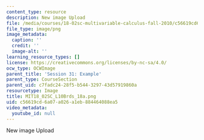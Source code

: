 ```yaml
---
content_type: resource
description: New image Upload
file: /media/courses/18-02sc-multivariable-calculus-fall-2010/c56619cd6a07a026a1eb884464088ea5_MIT18_02SC_L10Brds_18a.png
file_type: image/png
image_metadata:
  caption: ''
  credit: ''
  image-alt: ''
learning_resource_types: []
license: https://creativecommons.org/licenses/by-nc-sa/4.0/
ocw_type: OCWImage
parent_title: 'Session 31: Example'
parent_type: CourseSection
parent_uid: c7fadc24-28f5-b544-3297-43d57919860a
resourcetype: Image
title: MIT18_02SC_L10Brds_18a.png
uid: c56619cd-6a07-a026-a1eb-884464088ea5
video_metadata:
  youtube_id: null
---
```

New image Upload